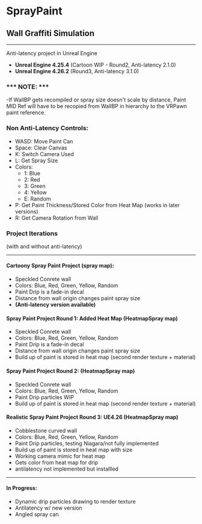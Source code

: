 # SprayPaint
## Wall Graffiti Simulation
________________________________

Anti-latency project in Unreal Engine
- **Unreal Engine 4.25.4** (Cartoon WIP - Round2, Anti-latency 2.1.0)
- **Unreal Engine 4.26.2** (Round3, Anti-latency 3.1.0)

### *** NOTE: ***
-If WallBP gets recompiled or spray size doesn't scale by distance, Paint MID Ref will have to be recopied from WallBP in hierarchy to the VRPawn paint reference.

### Non Anti-Latency Controls:

- WASD: Move Paint Can
- Space: Clear Canvas
- K: Switch Camera Used
- L: Get Spray Size
- Colors:
  - 1: Blue
  - 2: Red
  - 3: Green
  - 4: Yellow
  - E: Random
- P: Get Paint Thickness/Stored Color from Heat Map (works in later versions)
- R: Get Camera Rotation from Wall

### Project Iterations 
(with and without anti-latency)
_________________________________

#### Cartoony Spray Paint Project (spray map):
- Speckled Conrete wall
- Colors: Blue, Red, Green, Yellow, Random
- Paint Drip is a fade-in decal
- Distance from wall origin changes paint spray size
- **(Anti-latency version available)**

#### Spray Paint Project Round 1: Added Heat Map (HeatmapSpray map)
- Speckled Conrete wall
- Colors: Blue, Red, Green, Yellow, Random
- Paint Drip is a fade-in decal
- Distance from wall origin changes paint spray size
- Build up of paint is stored in heat map (second render texture + material)

#### Spray Paint Project Round 2: (HeatmapSpray map)
- Speckled Conrete wall
- Colors: Blue, Red, Green, Yellow, Random
- Paint Drip particles WIP
- Build up of paint is stored in heat map (second render texture + material)

#### Realistic Spray Paint Project Round 3: UE4.26 (HeatmapSpray map)
- Cobblestone curved wall
- Colors: Blue, Red, Green, Yellow, Random
- Paint Drip particles, testing Niagara/not fully implemented
- Build up of paint is stored in heat map with size
- Working camera mimic for heat map
- Gets color from heat map for drip
- antilatency not implemented but installled

_________________________________

#### In Progress:

- Dynamic drip particles drawing to render texture
- Antilatency w/ new version
- Angled spray can






